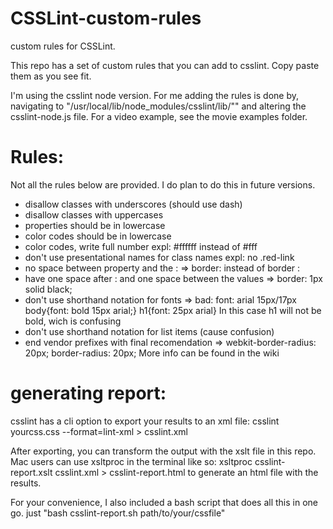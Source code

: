 CSSLint-custom-rules
====================

custom rules for CSSLint. 

This repo has a set of custom rules that you can add to csslint.
Copy paste them as you see fit. 

I'm using the csslint node version. For me adding the rules is done by,
navigating to "/usr/local/lib/node_modules/csslint/lib/"" and altering the csslint-node.js file.
For a video example, see the movie examples folder.


Rules:
======
Not all the rules below are provided. I do plan to do this in future versions.

* disallow classes with underscores (should use dash)
* disallow classes with uppercases
* properties should be in lowercase
* color codes should be in lowercase
* color codes, write full number expl: #ffffff instead of #fff
* don't use presentational names for class names expl: no .red-link
* no space between property and the :  => border:  instead of border :
* have one space after : and one space between the values => border: 1px solid black;
* don't use shorthand notation for fonts 
=> bad: font: arial 15px/17px
body{font: bold 15px arial;}
h1{font: 25px arial}
In this case h1 will not be bold, wich is confusing
* don't use shorthand notation for list items (cause confusion)
* end vendor prefixes with final recomendation
=> webkit-border-radius: 20px;
border-radius: 20px;
More info can be found in the wiki


generating report:
==================
csslint has a cli option to export your results to an xml file:
csslint yourcss.css --format=lint-xml > csslint.xml

After exporting, you can transform the output with the xslt file in this repo.
Mac users can use xsltproc in the terminal like so:
xsltproc csslint-report.xslt csslint.xml > csslint-report.html
to generate an html file with the results.

For your convenience, I also included a bash script that does all this in one go. 
just "bash csslint-report.sh path/to/your/cssfile"



